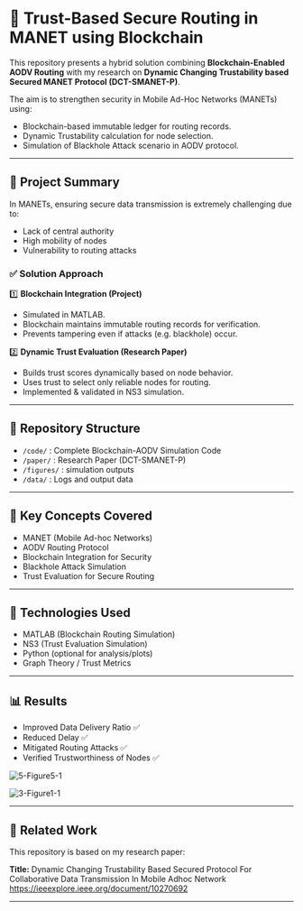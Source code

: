 # 🔐 Trust-Based Secure Routing in MANET using Blockchain

This repository presents a hybrid solution combining **Blockchain-Enabled AODV Routing** with my research on **Dynamic Changing Trustability based Secured MANET Protocol (DCT-SMANET-P)**.

The aim is to strengthen security in Mobile Ad-Hoc Networks (MANETs) using:
- Blockchain-based immutable ledger for routing records.
- Dynamic Trustability calculation for node selection.
- Simulation of Blackhole Attack scenario in AODV protocol.

---

## 📌 Project Summary

In MANETs, ensuring secure data transmission is extremely challenging due to:
- Lack of central authority
- High mobility of nodes
- Vulnerability to routing attacks

### ✅ Solution Approach

1️⃣ **Blockchain Integration (Project)**  
- Simulated in MATLAB.
- Blockchain maintains immutable routing records for verification.
- Prevents tampering even if attacks (e.g. blackhole) occur.

2️⃣ **Dynamic Trust Evaluation (Research Paper)**  
- Builds trust scores dynamically based on node behavior.
- Uses trust to select only reliable nodes for routing.
- Implemented & validated in NS3 simulation.

---

## 📂 Repository Structure

- `/code/` : Complete Blockchain-AODV Simulation Code 
- `/paper/` : Research Paper (DCT-SMANET-P)
- `/figures/` : simulation outputs
- `/data/` : Logs and output data 

---

## 🧪 Key Concepts Covered

- MANET (Mobile Ad-hoc Networks)
- AODV Routing Protocol
- Blockchain Integration for Security
- Blackhole Attack Simulation
- Trust Evaluation for Secure Routing

---

## 🚀 Technologies Used

- MATLAB (Blockchain Routing Simulation)
- NS3 (Trust Evaluation Simulation)
- Python (optional for analysis/plots)
- Graph Theory / Trust Metrics

---

## 📊 Results

- Improved Data Delivery Ratio ✅  
- Reduced Delay ✅  
- Mitigated Routing Attacks ✅  
- Verified Trustworthiness of Nodes ✅


![5-Figure5-1](https://github.com/user-attachments/assets/c2cbd158-fb7f-4e8f-8bed-ea955dca78b4)

![3-Figure1-1](https://github.com/user-attachments/assets/2d99ad59-c160-49db-9b7b-964cb7ec2b13)

---

## 📄 Related Work

This repository is based on my research paper:

**Title:** Dynamic Changing Trustability Based Secured Protocol For Collaborative Data Transmission In Mobile Adhoc Network  
https://ieeexplore.ieee.org/document/10270692

---
